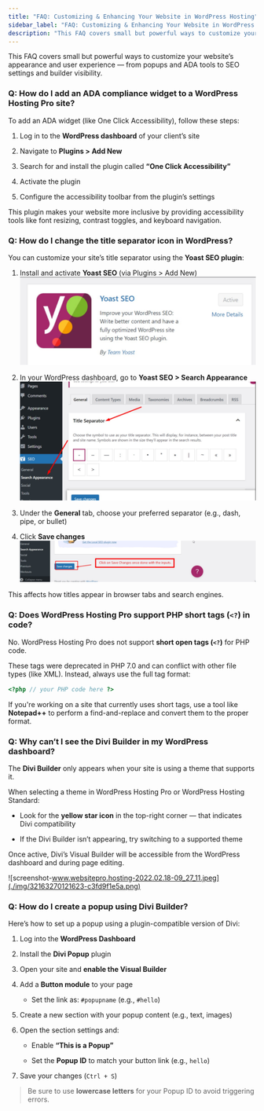```yaml
---
title: "FAQ: Customizing & Enhancing Your Website in WordPress Hosting"
sidebar_label: "FAQ: Customizing & Enhancing Your Website in WordPress Hosting"
description: "This FAQ covers small but powerful ways to customize your website’s appearance and user experience — from popups and ADA tools to SEO settings and builder visi"
---
```


This FAQ covers small but powerful ways to customize your website’s appearance and user experience — from popups and ADA tools to SEO settings and builder visibility.

### Q: How do I add an ADA compliance widget to a WordPress Hosting Pro site?

To add an ADA widget (like One Click Accessibility), follow these steps:

1.  Log in to the **WordPress dashboard** of your client’s site
    
2.  Navigate to **Plugins > Add New**
    
3.  Search for and install the plugin called **“One Click Accessibility”**
    
4.  Activate the plugin
    
5.  Configure the accessibility toolbar from the plugin’s settings
    

This plugin makes your website more inclusive by providing accessibility tools like font resizing, contrast toggles, and keyboard navigation.

### Q: How do I change the title separator icon in WordPress?

You can customize your site’s title separator using the **Yoast SEO plugin**:

1.  Install and activate **Yoast SEO** (via Plugins > Add New)  ![yoast.jpg](./img/32163270121623-6028301933.jpg)
    
2.  In your WordPress dashboard, go to **Yoast SEO > Search Appearance ![Yoast1.jpg](./img/32163270121623-cbdc5a22a5.jpg)** 
    
3.  Under the **General** tab, choose your preferred separator (e.g., dash, pipe, or bullet)
    
4.  Click **Save changes ![Yoast3.jpg](./img/32163270121623-59f2957a4d.jpg)** 
    

This affects how titles appear in browser tabs and search engines.

### Q: Does WordPress Hosting Pro support PHP short tags (`<?`) in code?

No. WordPress Hosting Pro does not support **short open tags (`<?`)** for PHP code.

These tags were deprecated in PHP 7.0 and can conflict with other file types (like XML). Instead, always use the full tag format:

```php
<?php // your PHP code here ?>
```

If you're working on a site that currently uses short tags, use a tool like **Notepad++** to perform a find-and-replace and convert them to the proper format.

### Q: Why can’t I see the Divi Builder in my WordPress dashboard?

The **Divi Builder** only appears when your site is using a theme that supports it.

When selecting a theme in WordPress Hosting Pro or WordPress Hosting Standard:

*   Look for the **yellow star icon** in the top-right corner — that indicates Divi compatibility
    
*   If the Divi Builder isn’t appearing, try switching to a supported theme
    

Once active, Divi’s Visual Builder will be accessible from the WordPress dashboard and during page editing.

![screenshot-www.websitepro.hosting-2022.02.18-09_27_11.jpeg](./img/32163270121623-c3fd9f1e5a.png)

### Q: How do I create a popup using Divi Builder?

Here’s how to set up a popup using a plugin-compatible version of Divi:

1.  Log into the **WordPress Dashboard**
    
2.  Install the **Divi Popup** plugin
    
3.  Open your site and **enable the Visual Builder**
    
4.  Add a **Button module** to your page
    
    *   Set the link as: `#popupname` (e.g., `#hello`)
        
5.  Create a new section with your popup content (e.g., text, images)
    
6.  Open the section settings and:
    
    *   Enable **“This is a Popup”**
        
    *   Set the **Popup ID** to match your button link (e.g., `hello`)
        
7.  Save your changes (`Ctrl + S`)
    

> Be sure to use **lowercase letters** for your Popup ID to avoid triggering errors.